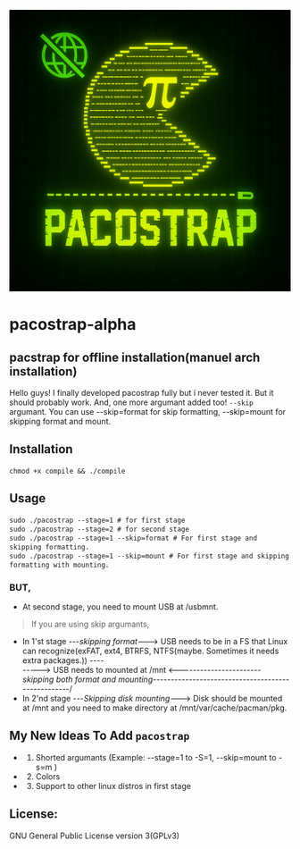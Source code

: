 ![pacostrap logo](pacostrap.png)

# pacostrap-alpha
## pacstrap for offline installation(manuel arch installation)

Hello guys!
I finally developed pacostrap fully but i never tested it. But it should probably work.
And, one more argumant added too! `--skip` argumant.
You can use --skip=format for skip formatting, --skip=mount for skipping format and mount.

## Installation
```any linux shell
chmod +x compile && ./compile
```

## Usage
```any linux shell
sudo ./pacostrap --stage=1 # for first stage
sudo ./pacostrap --stage=2 # for second stage
sudo ./pacostrap --stage=1 --skip=format # For first stage and skipping formatting.
sudo ./pacostrap --stage=1 --skip=mount # For first stage and skipping formatting with mounting.
```
### BUT,
- At second stage, you need to mount USB at /usbmnt.
> If you are using skip argumants,
- In 1'st stage ---*skipping format*---> USB needs to be in a FS that Linux can recognize(exFAT, ext4, BTRFS, NTFS(maybe. Sometimes it needs extra packages.)) ----\
                \-----> USB needs to mounted at /mnt <-----------------------*skipping both format and mounting*---------------------------------------------------/
- In 2'nd stage ---*Skipping disk mounting*---> Disk should be mounted at /mnt and you need to make directory at /mnt/var/cache/pacman/pkg. 

## My New Ideas To Add `pacostrap`
- 1. Shorted argumants (Example: --stage=1 to -S=1, --skip=mount to -s=m )
- 2. Colors
- 3. Support to other linux distros in first stage

## License:
GNU General Public License version 3(GPLv3)
